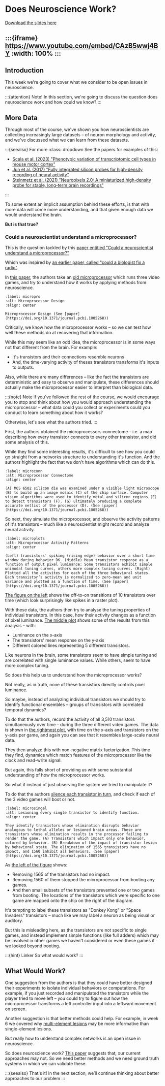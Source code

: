 # Does Neuroscience Work?

[Download the slides here](W9-V0-does-neuroscience-work.pptx)

:::{iframe} https://www.youtube.com/embed/CAzB5wwj4BY
:width: 100%
:::
---

## Introduction

This week we're going to cover what we consider to be open issues in neuroscience.

:::{attention} Note!
In this section, we're  going to discuss the question does neuroscience work and how could we know?
:::

## More Data

Through most of the course, we've shown you how neuroscientists are collecting increasingly large datasets – of neuron morphology and activity, and we've discussed what we can learn from these datasets.

:::{seealso} For more
:class: dropdown
See the papers for examples of this:

* [Scala et al. (2023) "Phenotypic variation of transcriptomic cell types in mouse motor cortex"](https://doi.org/10.1038/s41586-020-2907-3)
* [Jun et al. (2017) "Fully integrated silicon probes for high-density recording of neural activity"](https://doi.org/10.1038/nature24636)
* [Steinmetz et al. (2021) "Neuropixels 2.0: A miniaturized high-density probe for stable, long-term brain recordings"](https://doi.org/10.1126/science.abf4588)

:::

To some extent an implicit assumption behind these efforts, is that with more data will come more understanding, and that given enough data we would understand the brain.

**But is that true?**

### Could a neuroscientist understand a microprocessor?

This is the question tackled by this [paper entitled "Could a neuroscientist understand a microprocessor?"](https://doi.org/10.1371/journal.pcbi.1005268)

Which was inspired by [an earlier paper, called "could a biologist fix a radio"](https://doi.org/10.1016/S1535-6108(02)00133-2). 

In [this paper](https://doi.org/10.1371/journal.pcbi.1005268), the authors take an [old microprocessor](#micropro) which runs three video games, and try to understand how it works by applying methods from neuroscience.

```{figure} micro.png
:label: micropro
:alt: Microprocessor Design
:align: center

Microprocessor Design (See [paper](https://doi.org/10.1371/journal.pcbi.1005268))
```

Critically, we know how the microprocessor works – so we can test how well these methods do at recovering that information.

While this may seem like an odd idea, the microprocessor is in some ways not that different from the brain. For example:

* It's transistors and their connections resemble neurons
* And, the time-varying activity of theses transistors transforms it's inputs to outputs.

Also, while there are many differences – like the fact the transistors are deterministic and easy to observe and manipulate, these differences should actually make the microprocessor easier to interpret than biological data.

:::{note} Note
If you've followed the rest of the course, we would encourage you to stop and think about how you would approach understanding the microprocessor – what data could you collect or experiments could you conduct to learn something about how it works?

Otherwise, let's see what the authors tried.
:::

First, the authors obtained the microprocessors connectome – i.e. a map describing how every transistor connects to every other transistor, and did some analysis of this.

While they find some interesting results, it's difficult to see how you could go straight from a networks structure to understanding it's function. And the authors highlight the fact that we don't have algorithms which can do this.

```{figure} conn.png
:label: microconn
:alt: Microprocessor Connectome
:align: center

(A) MOS 6502 silicon die was examined under a visible light microscope (B) to build up an image mosaic (C) of the chip surface. Computer vision algorithms were used to identify metal and silicon regions (E) to detect transistors (F), (G) ultimately producing a complete accurate netlist of the processor (D). (See [paper](https://doi.org/10.1371/journal.pcbi.1005268))
```

So next, they simulate the microprocessor, and observe the activity patterns of it's transistors – much like a neuroscientist might record and analyze neural activity.

```{figure} mplots.png
:label: microplots
:alt: Microprocessor Activity Patterns
:align: center

(Left) transistors' spiking (rising edge) behavior over a short time window during behavior DK. (Middle) Mean transistor response as a function of output pixel luminance: Some transistors exhibit simple unimodal tuning curves, others more complex tuning curves. (Right) Plotted all the activites for each of the three behavioral states. Each transistor’s activity is normalized to zero-mean and unit variance and plotted as a function of time. (See [paper](https://doi.org/10.1371/journal.pcbi.1005268))
```

[The figure on the left](#microplots) shows the off-to-on transitions of 10 transistors over time (which look surprisingly like spikes in a raster plot).

With these data, the authors then try to analyse the tuning properties of individual transistors. In this case, how their activity changes as a function of pixel luminance. [The middle plot](#microplots) shows some of the results from this analysis – with:

* Luminance on the x-axis
* The transistors' mean response on the y-axis
* Different colored lines representing 5 different transistors.

Like neurons in the brain, some transistors seem to have simple tuning and are correlated with single luminance values. While others, seem to have more complex tuning.

So does this help us to understand how the microprocessor works?

Not really, as in truth, none of these transistors directly controls pixel luminance.

So maybe, instead of analyzing individual transistors we should try to identify functional ensembles – groups of transistors with correlated temporal dynamics?

To do that the authors, record the activity of all 3,510 transistors simultaneously over time – during the three different video games. The data is shown in [the rightmost plot](#microplots), with time on the x-axis and transistors on the y-axis per game, and again you can see that it resembles large-scale neural data.

They then analyze this with non-negative matrix factorization. This time they find, dynamics which match features of the microprocessor like the clock and read-write signal.

But again, this falls short of providing us with some substantial understanding of how the microprocessor works.

So what if instead of just observing the system we tried to manipulate it?

To do that the authors [silence each transistor in turn](#microsingel), and check if each of the 3 video games will boot or not.

```{figure} singel.png
:label: microsingel
:alt: Lesioning every single transistor to identify function.
:align: center

They identify transistors whose elimination disrupts behavior analogous to lethal alleles or lesioned brain areas. These are transistors whose elimination results in the processor failing to render the game. (A) Transistors which impact only one behavior, colored by behavior. (B) Breakdown of the impact of transistor lesion by behavioral state. The elimination of 1565 transistors have no impact, and 1560 inhibit all behaviors. (See [paper](https://doi.org/10.1371/journal.pcbi.1005268))
```

As [the left of the figure](#microsingel) shows:

* Removing 1565 of the transistors had no impact.
* Removing 1560 of them stopped the microprocessor from booting any games.
* And then small subsets of the transistors prevented one or two games from booting. The locations of the transistors which were specific to one game are mapped onto the chip on the right of the diagram. 

It's tempting to label these transistors as "Donkey Kong" or "Space Invaders" transistors – much like we may label a neuron as being visual or auditory.

But this is misleading here, as the transistors are not specific to single games, and instead implement simple functions (like full adders) which may be involved in other games we haven't considered or even these games if we looked beyond booting.

:::{hint} Linker
So what would work?
:::

## What Would Work?

One suggestion from the authors is that they could have better designed their experiments to isolate individual behaviors or computations. For example, if you just recorded and manipulated the transistors while the player tried to move left – you could try to figure out how the microprocessor transforms a left controller input into a leftward movement on screen.

Another suggestion is that better methods could help. For example, in week 6 we covered why [multi-element lesions](#multi-element-lessions) may be more informative than single-element lesions.

But really how to understand complex networks is an open issue in neuroscience.

So does neuroscience work? [This paper](https://doi.org/10.1371/journal.pcbi.1005268) suggests that, our current approaches may not. So we need better methods and we need ground truth systems in which we can validate these.

:::{seealso} That's it!
In the next section, we’ll continue thinking about better approaches to our problem
:::
